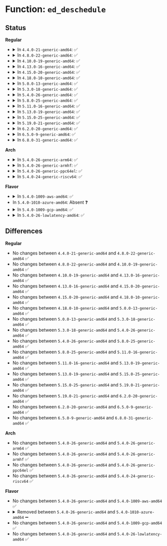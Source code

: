 # Function: <code>ed_deschedule</code>

## Status
<b>Regular</b>
<ul>
<li>
<details>
<summary>In <code>4.4.0-21-generic-amd64</code>: ✅</summary>

```c
void ed_deschedule(struct ohci_hcd * ohci, struct ed * ed)
```

```json
{
  "name": "ed_deschedule",
  "collision_type": "Unique Static",
  "inline_type": "No",
  "funcs": [
    {
      "addr": 18446744071585389584,
      "name": "ed_deschedule",
      "external": false,
      "loc": "drivers/usb/host/ohci-q.c:315",
      "file": "drivers/usb/host/ohci-hcd.c",
      "inline": "seen, unknown",
      "caller_inline": [],
      "caller_func": [
        "drivers/usb/host/ohci-hcd.c:start_ed_unlink",
        "drivers/usb/host/ohci-hcd.c:ohci_restart"
      ]
    }
  ],
  "symbols": [
    {
      "addr": 18446744071585389584,
      "name": "ed_deschedule",
      "section": ".text",
      "bind": "STB_LOCAL",
      "size": 524
    }
  ]
}
```
</details>
</li>
<li>
<details>
<summary>In <code>4.8.0-22-generic-amd64</code>: ✅</summary>

```c
void ed_deschedule(struct ohci_hcd * ohci, struct ed * ed)
```

```json
{
  "name": "ed_deschedule",
  "collision_type": "Unique Static",
  "inline_type": "No",
  "funcs": [
    {
      "addr": 18446744071585785920,
      "name": "ed_deschedule",
      "external": false,
      "loc": "drivers/usb/host/ohci-q.c:316",
      "file": "drivers/usb/host/ohci-hcd.c",
      "inline": "seen, unknown",
      "caller_inline": [],
      "caller_func": [
        "drivers/usb/host/ohci-hcd.c:ohci_restart",
        "drivers/usb/host/ohci-hcd.c:start_ed_unlink"
      ]
    }
  ],
  "symbols": [
    {
      "addr": 18446744071585785920,
      "name": "ed_deschedule",
      "section": ".text",
      "bind": "STB_LOCAL",
      "size": 502
    }
  ]
}
```
</details>
</li>
<li>
<details>
<summary>In <code>4.10.0-19-generic-amd64</code>: ✅</summary>

```c
void ed_deschedule(struct ohci_hcd * ohci, struct ed * ed)
```

```json
{
  "name": "ed_deschedule",
  "collision_type": "Unique Static",
  "inline_type": "No",
  "funcs": [
    {
      "addr": 18446744071585974672,
      "name": "ed_deschedule",
      "external": false,
      "loc": "drivers/usb/host/ohci-q.c:316",
      "file": "drivers/usb/host/ohci-hcd.c",
      "inline": "seen, unknown",
      "caller_inline": [],
      "caller_func": [
        "drivers/usb/host/ohci-hcd.c:ohci_restart",
        "drivers/usb/host/ohci-hcd.c:start_ed_unlink"
      ]
    }
  ],
  "symbols": [
    {
      "addr": 18446744071585974672,
      "name": "ed_deschedule",
      "section": ".text",
      "bind": "STB_LOCAL",
      "size": 502
    }
  ]
}
```
</details>
</li>
<li>
<details>
<summary>In <code>4.13.0-16-generic-amd64</code>: ✅</summary>

```c
void ed_deschedule(struct ohci_hcd * ohci, struct ed * ed)
```

```json
{
  "name": "ed_deschedule",
  "collision_type": "Unique Static",
  "inline_type": "No",
  "funcs": [
    {
      "addr": 18446744071586058560,
      "name": "ed_deschedule",
      "external": false,
      "loc": "drivers/usb/host/ohci-q.c:316",
      "file": "drivers/usb/host/ohci-hcd.c",
      "inline": "seen, unknown",
      "caller_inline": [],
      "caller_func": [
        "drivers/usb/host/ohci-hcd.c:ohci_restart",
        "drivers/usb/host/ohci-hcd.c:start_ed_unlink"
      ]
    }
  ],
  "symbols": [
    {
      "addr": 18446744071586058560,
      "name": "ed_deschedule",
      "section": ".text",
      "bind": "STB_LOCAL",
      "size": 481
    }
  ]
}
```
</details>
</li>
<li>
<details>
<summary>In <code>4.15.0-20-generic-amd64</code>: ✅</summary>

```c
void ed_deschedule(struct ohci_hcd * ohci, struct ed * ed)
```

```json
{
  "name": "ed_deschedule",
  "collision_type": "Unique Static",
  "inline_type": "No",
  "funcs": [
    {
      "addr": 18446744071586502976,
      "name": "ed_deschedule",
      "external": false,
      "loc": "drivers/usb/host/ohci-q.c:317",
      "file": "drivers/usb/host/ohci-hcd.c",
      "inline": "seen, unknown",
      "caller_inline": [],
      "caller_func": [
        "drivers/usb/host/ohci-hcd.c:ohci_restart",
        "drivers/usb/host/ohci-hcd.c:start_ed_unlink"
      ]
    }
  ],
  "symbols": [
    {
      "addr": 18446744071586502976,
      "name": "ed_deschedule",
      "section": ".text",
      "bind": "STB_LOCAL",
      "size": 496
    }
  ]
}
```
</details>
</li>
<li>
<details>
<summary>In <code>4.18.0-10-generic-amd64</code>: ✅</summary>

```c
void ed_deschedule(struct ohci_hcd * ohci, struct ed * ed)
```

```json
{
  "name": "ed_deschedule",
  "collision_type": "Unique Static",
  "inline_type": "No",
  "funcs": [
    {
      "addr": 18446744071586767232,
      "name": "ed_deschedule",
      "external": false,
      "loc": "drivers/usb/host/ohci-q.c:317",
      "file": "drivers/usb/host/ohci-hcd.c",
      "inline": "seen, unknown",
      "caller_inline": [],
      "caller_func": [
        "drivers/usb/host/ohci-hcd.c:ohci_restart",
        "drivers/usb/host/ohci-hcd.c:start_ed_unlink"
      ]
    }
  ],
  "symbols": [
    {
      "addr": 18446744071586767232,
      "name": "ed_deschedule",
      "section": ".text",
      "bind": "STB_LOCAL",
      "size": 496
    }
  ]
}
```
</details>
</li>
<li>
<details>
<summary>In <code>5.0.0-13-generic-amd64</code>: ✅</summary>

```c
void ed_deschedule(struct ohci_hcd * ohci, struct ed * ed)
```

```json
{
  "name": "ed_deschedule",
  "collision_type": "Unique Static",
  "inline_type": "No",
  "funcs": [
    {
      "addr": 18446744071586924544,
      "name": "ed_deschedule",
      "external": false,
      "loc": "drivers/usb/host/ohci-q.c:317",
      "file": "drivers/usb/host/ohci-hcd.c",
      "inline": "seen, unknown",
      "caller_inline": [],
      "caller_func": [
        "drivers/usb/host/ohci-hcd.c:ohci_restart",
        "drivers/usb/host/ohci-hcd.c:start_ed_unlink"
      ]
    }
  ],
  "symbols": [
    {
      "addr": 18446744071586924544,
      "name": "ed_deschedule",
      "section": ".text",
      "bind": "STB_LOCAL",
      "size": 496
    }
  ]
}
```
</details>
</li>
<li>
<details>
<summary>In <code>5.3.0-18-generic-amd64</code>: ✅</summary>

```c
void ed_deschedule(struct ohci_hcd * ohci, struct ed * ed)
```

```json
{
  "name": "ed_deschedule",
  "collision_type": "Unique Static",
  "inline_type": "No",
  "funcs": [
    {
      "addr": 18446744071587184080,
      "name": "ed_deschedule",
      "external": false,
      "loc": "drivers/usb/host/ohci-q.c:317",
      "file": "drivers/usb/host/ohci-hcd.c",
      "inline": "seen, unknown",
      "caller_inline": [],
      "caller_func": [
        "drivers/usb/host/ohci-hcd.c:ohci_restart",
        "drivers/usb/host/ohci-hcd.c:start_ed_unlink"
      ]
    }
  ],
  "symbols": [
    {
      "addr": 18446744071587184080,
      "name": "ed_deschedule",
      "section": ".text",
      "bind": "STB_LOCAL",
      "size": 484
    }
  ]
}
```
</details>
</li>
<li>
<details>
<summary>In <code>5.4.0-26-generic-amd64</code>: ✅</summary>

```c
void ed_deschedule(struct ohci_hcd * ohci, struct ed * ed)
```

```json
{
  "name": "ed_deschedule",
  "collision_type": "Unique Static",
  "inline_type": "No",
  "funcs": [
    {
      "addr": 18446744071587384336,
      "name": "ed_deschedule",
      "external": false,
      "loc": "drivers/usb/host/ohci-q.c:317",
      "file": "drivers/usb/host/ohci-hcd.c",
      "inline": "seen, unknown",
      "caller_inline": [],
      "caller_func": [
        "drivers/usb/host/ohci-hcd.c:ohci_restart",
        "drivers/usb/host/ohci-hcd.c:start_ed_unlink"
      ]
    }
  ],
  "symbols": [
    {
      "addr": 18446744071587384336,
      "name": "ed_deschedule",
      "section": ".text",
      "bind": "STB_LOCAL",
      "size": 484
    }
  ]
}
```
</details>
</li>
<li>
<details>
<summary>In <code>5.8.0-25-generic-amd64</code>: ✅</summary>

```c
void ed_deschedule(struct ohci_hcd * ohci, struct ed * ed)
```

```json
{
  "name": "ed_deschedule",
  "collision_type": "Unique Static",
  "inline_type": "No",
  "funcs": [
    {
      "addr": 18446744071588244464,
      "name": "ed_deschedule",
      "external": false,
      "loc": "drivers/usb/host/ohci-q.c:317",
      "file": "drivers/usb/host/ohci-hcd.c",
      "inline": "seen, unknown",
      "caller_inline": [],
      "caller_func": [
        "drivers/usb/host/ohci-hcd.c:ohci_restart",
        "drivers/usb/host/ohci-hcd.c:ohci_urb_dequeue",
        "drivers/usb/host/ohci-hcd.c:takeback_td"
      ]
    }
  ],
  "symbols": [
    {
      "addr": 18446744071588244464,
      "name": "ed_deschedule",
      "section": ".text",
      "bind": "STB_LOCAL",
      "size": 239
    }
  ]
}
```
</details>
</li>
<li>
<details>
<summary>In <code>5.11.0-16-generic-amd64</code>: ✅</summary>

```c
void ed_deschedule(struct ohci_hcd * ohci, struct ed * ed)
```

```json
{
  "name": "ed_deschedule",
  "collision_type": "Unique Static",
  "inline_type": "No",
  "funcs": [
    {
      "addr": 18446744071588280128,
      "name": "ed_deschedule",
      "external": false,
      "loc": "drivers/usb/host/ohci-q.c:317",
      "file": "drivers/usb/host/ohci-hcd.c",
      "inline": "seen, unknown",
      "caller_inline": [],
      "caller_func": [
        "drivers/usb/host/ohci-hcd.c:ohci_restart",
        "drivers/usb/host/ohci-hcd.c:ohci_urb_dequeue",
        "drivers/usb/host/ohci-hcd.c:takeback_td"
      ]
    }
  ],
  "symbols": [
    {
      "addr": 18446744071588280128,
      "name": "ed_deschedule",
      "section": ".text",
      "bind": "STB_LOCAL",
      "size": 239
    }
  ]
}
```
</details>
</li>
<li>
<details>
<summary>In <code>5.13.0-19-generic-amd64</code>: ✅</summary>

```c
void ed_deschedule(struct ohci_hcd * ohci, struct ed * ed)
```

```json
{
  "name": "ed_deschedule",
  "collision_type": "Unique Static",
  "inline_type": "No",
  "funcs": [
    {
      "addr": 18446744071588169360,
      "name": "ed_deschedule",
      "external": false,
      "loc": "drivers/usb/host/ohci-q.c:317",
      "file": "drivers/usb/host/ohci-hcd.c",
      "inline": "seen, unknown",
      "caller_inline": [],
      "caller_func": [
        "drivers/usb/host/ohci-hcd.c:ohci_restart",
        "drivers/usb/host/ohci-hcd.c:ohci_urb_dequeue"
      ]
    }
  ],
  "symbols": [
    {
      "addr": 18446744071588169360,
      "name": "ed_deschedule",
      "section": ".text",
      "bind": "STB_LOCAL",
      "size": 491
    }
  ]
}
```
</details>
</li>
<li>
<details>
<summary>In <code>5.15.0-25-generic-amd64</code>: ✅</summary>

```c
void ed_deschedule(struct ohci_hcd * ohci, struct ed * ed)
```

```json
{
  "name": "ed_deschedule",
  "collision_type": "Unique Static",
  "inline_type": "No",
  "funcs": [
    {
      "addr": 18446744071588809008,
      "name": "ed_deschedule",
      "external": false,
      "loc": "drivers/usb/host/ohci-q.c:317",
      "file": "drivers/usb/host/ohci-hcd.c",
      "inline": "seen, unknown",
      "caller_inline": [],
      "caller_func": [
        "drivers/usb/host/ohci-hcd.c:ohci_restart",
        "drivers/usb/host/ohci-hcd.c:ohci_urb_dequeue"
      ]
    }
  ],
  "symbols": [
    {
      "addr": 18446744071588809008,
      "name": "ed_deschedule",
      "section": ".text",
      "bind": "STB_LOCAL",
      "size": 675
    }
  ]
}
```
</details>
</li>
<li>
<details>
<summary>In <code>5.19.0-21-generic-amd64</code>: ✅</summary>

```c
void ed_deschedule(struct ohci_hcd * ohci, struct ed * ed)
```

```json
{
  "name": "ed_deschedule",
  "collision_type": "Unique Static",
  "inline_type": "No",
  "funcs": [
    {
      "addr": 18446744071590234176,
      "name": "ed_deschedule",
      "external": false,
      "loc": "drivers/usb/host/ohci-q.c:317",
      "file": "drivers/usb/host/ohci-hcd.c",
      "inline": "seen, unknown",
      "caller_inline": [],
      "caller_func": [
        "drivers/usb/host/ohci-hcd.c:ohci_restart",
        "drivers/usb/host/ohci-hcd.c:ohci_urb_dequeue"
      ]
    }
  ],
  "symbols": [
    {
      "addr": 18446744071590234176,
      "name": "ed_deschedule",
      "section": ".text",
      "bind": "STB_LOCAL",
      "size": 758
    }
  ]
}
```
</details>
</li>
<li>
<details>
<summary>In <code>6.2.0-20-generic-amd64</code>: ✅</summary>

```c
void ed_deschedule(struct ohci_hcd * ohci, struct ed * ed)
```

```json
{
  "name": "ed_deschedule",
  "collision_type": "Unique Static",
  "inline_type": "No",
  "funcs": [
    {
      "addr": 18446744071591852912,
      "name": "ed_deschedule",
      "external": false,
      "loc": "drivers/usb/host/ohci-q.c:317",
      "file": "drivers/usb/host/ohci-hcd.c",
      "inline": "seen, unknown",
      "caller_inline": [],
      "caller_func": [
        "drivers/usb/host/ohci-hcd.c:ohci_restart",
        "drivers/usb/host/ohci-hcd.c:ohci_urb_dequeue"
      ]
    }
  ],
  "symbols": [
    {
      "addr": 18446744071591852912,
      "name": "ed_deschedule",
      "section": ".text",
      "bind": "STB_LOCAL",
      "size": 762
    }
  ]
}
```
</details>
</li>
<li>
<details>
<summary>In <code>6.5.0-9-generic-amd64</code>: ✅</summary>

```c
void ed_deschedule(struct ohci_hcd * ohci, struct ed * ed)
```

```json
{
  "name": "ed_deschedule",
  "collision_type": "Unique Static",
  "inline_type": "No",
  "funcs": [
    {
      "addr": 18446744071592275040,
      "name": "ed_deschedule",
      "external": false,
      "loc": "drivers/usb/host/ohci-q.c:317",
      "file": "drivers/usb/host/ohci-hcd.c",
      "inline": "seen, unknown",
      "caller_inline": [],
      "caller_func": [
        "drivers/usb/host/ohci-hcd.c:ohci_restart",
        "drivers/usb/host/ohci-hcd.c:ohci_urb_dequeue"
      ]
    }
  ],
  "symbols": [
    {
      "addr": 18446744071592275040,
      "name": "ed_deschedule",
      "section": ".text",
      "bind": "STB_LOCAL",
      "size": 741
    }
  ]
}
```
</details>
</li>
<li>
<details>
<summary>In <code>6.8.0-31-generic-amd64</code>: ✅</summary>

```c
void ed_deschedule(struct ohci_hcd * ohci, struct ed * ed)
```

```json
{
  "name": "ed_deschedule",
  "collision_type": "Unique Static",
  "inline_type": "No",
  "funcs": [
    {
      "addr": 18446744071593016160,
      "name": "ed_deschedule",
      "external": false,
      "loc": "drivers/usb/host/ohci-q.c:317",
      "file": "drivers/usb/host/ohci-hcd.c",
      "inline": "seen, unknown",
      "caller_inline": [],
      "caller_func": [
        "drivers/usb/host/ohci-hcd.c:ohci_restart",
        "drivers/usb/host/ohci-hcd.c:ohci_urb_dequeue"
      ]
    }
  ],
  "symbols": [
    {
      "addr": 18446744071593016160,
      "name": "ed_deschedule",
      "section": ".text",
      "bind": "STB_LOCAL",
      "size": 741
    }
  ]
}
```
</details>
</li>
</ul>
<b>Arch</b>
<ul>
<li>
<details>
<summary>In <code>5.4.0-26-generic-arm64</code>: ✅</summary>

```c
void ed_deschedule(struct ohci_hcd * ohci, struct ed * ed)
```

```json
{
  "name": "ed_deschedule",
  "collision_type": "Unique Static",
  "inline_type": "No",
  "funcs": [
    {
      "addr": 18446603336500507544,
      "name": "ed_deschedule",
      "external": false,
      "loc": "drivers/usb/host/ohci-q.c:317",
      "file": "drivers/usb/host/ohci-hcd.c",
      "inline": "seen, unknown",
      "caller_inline": [],
      "caller_func": [
        "drivers/usb/host/ohci-hcd.c:ohci_restart",
        "drivers/usb/host/ohci-hcd.c:start_ed_unlink"
      ]
    }
  ],
  "symbols": [
    {
      "addr": 18446603336500507544,
      "name": "ed_deschedule",
      "section": ".text",
      "bind": "STB_LOCAL",
      "size": 624
    }
  ]
}
```
</details>
</li>
<li>
<details>
<summary>In <code>5.4.0-26-generic-armhf</code>: ✅</summary>

```c
void ed_deschedule(struct ohci_hcd * ohci, struct ed * ed)
```

```json
{
  "name": "ed_deschedule",
  "collision_type": "Unique Static",
  "inline_type": "No",
  "funcs": [
    {
      "addr": 3232960076,
      "name": "ed_deschedule",
      "external": false,
      "loc": "drivers/usb/host/ohci-q.c:317",
      "file": "drivers/usb/host/ohci-hcd.c",
      "inline": "seen, unknown",
      "caller_inline": [],
      "caller_func": [
        "drivers/usb/host/ohci-hcd.c:ohci_restart",
        "drivers/usb/host/ohci-hcd.c:start_ed_unlink"
      ]
    }
  ],
  "symbols": [
    {
      "addr": 3232960076,
      "name": "ed_deschedule",
      "section": ".text",
      "bind": "STB_LOCAL",
      "size": 656
    }
  ]
}
```
</details>
</li>
<li>
<details>
<summary>In <code>5.4.0-26-generic-ppc64el</code>: ✅</summary>

```c
void ed_deschedule(struct ohci_hcd * ohci, struct ed * ed)
```

```json
{
  "name": "ed_deschedule",
  "collision_type": "Unique Static",
  "inline_type": "No",
  "funcs": [
    {
      "addr": 13835058055293882752,
      "name": "ed_deschedule",
      "external": false,
      "loc": "drivers/usb/host/ohci-q.c:317",
      "file": "drivers/usb/host/ohci-hcd.c",
      "inline": "seen, unknown",
      "caller_inline": [],
      "caller_func": [
        "drivers/usb/host/ohci-hcd.c:ohci_restart",
        "drivers/usb/host/ohci-hcd.c:start_ed_unlink"
      ]
    }
  ],
  "symbols": [
    {
      "addr": 13835058055293882752,
      "name": "ed_deschedule",
      "section": ".text",
      "bind": "STB_LOCAL",
      "size": 744
    }
  ]
}
```
</details>
</li>
<li>
<details>
<summary>In <code>5.4.0-24-generic-riscv64</code>: ✅</summary>

```c
void ed_deschedule(struct ohci_hcd * ohci, struct ed * ed)
```

```json
{
  "name": "ed_deschedule",
  "collision_type": "Unique Static",
  "inline_type": "No",
  "funcs": [
    {
      "addr": 18446743936277388558,
      "name": "ed_deschedule",
      "external": false,
      "loc": "drivers/usb/host/ohci-q.c:317",
      "file": "drivers/usb/host/ohci-hcd.c",
      "inline": "seen, unknown",
      "caller_inline": [],
      "caller_func": [
        "drivers/usb/host/ohci-hcd.c:ohci_restart",
        "drivers/usb/host/ohci-hcd.c:start_ed_unlink"
      ]
    }
  ],
  "symbols": [
    {
      "addr": 18446743936277388558,
      "name": "ed_deschedule",
      "section": ".text",
      "bind": "STB_LOCAL",
      "size": 554
    }
  ]
}
```
</details>
</li>
</ul>
<b>Flavor</b>
<ul>
<li>
<details>
<summary>In <code>5.4.0-1009-aws-amd64</code>: ✅</summary>

```c
void ed_deschedule(struct ohci_hcd * ohci, struct ed * ed)
```

```json
{
  "name": "ed_deschedule",
  "collision_type": "Unique Static",
  "inline_type": "No",
  "funcs": [
    {
      "addr": 18446744071587090416,
      "name": "ed_deschedule",
      "external": false,
      "loc": "drivers/usb/host/ohci-q.c:317",
      "file": "drivers/usb/host/ohci-hcd.c",
      "inline": "seen, unknown",
      "caller_inline": [],
      "caller_func": [
        "drivers/usb/host/ohci-hcd.c:ohci_restart",
        "drivers/usb/host/ohci-hcd.c:start_ed_unlink"
      ]
    }
  ],
  "symbols": [
    {
      "addr": 18446744071587090416,
      "name": "ed_deschedule",
      "section": ".text",
      "bind": "STB_LOCAL",
      "size": 484
    }
  ]
}
```
</details>
</li>
<li>
In <code>5.4.0-1010-azure-amd64</code>: Absent ❓
</li>
<li>
<details>
<summary>In <code>5.4.0-1009-gcp-amd64</code>: ✅</summary>

```c
void ed_deschedule(struct ohci_hcd * ohci, struct ed * ed)
```

```json
{
  "name": "ed_deschedule",
  "collision_type": "Unique Static",
  "inline_type": "No",
  "funcs": [
    {
      "addr": 18446744071587338896,
      "name": "ed_deschedule",
      "external": false,
      "loc": "drivers/usb/host/ohci-q.c:317",
      "file": "drivers/usb/host/ohci-hcd.c",
      "inline": "seen, unknown",
      "caller_inline": [],
      "caller_func": [
        "drivers/usb/host/ohci-hcd.c:ohci_restart",
        "drivers/usb/host/ohci-hcd.c:start_ed_unlink"
      ]
    }
  ],
  "symbols": [
    {
      "addr": 18446744071587338896,
      "name": "ed_deschedule",
      "section": ".text",
      "bind": "STB_LOCAL",
      "size": 484
    }
  ]
}
```
</details>
</li>
<li>
<details>
<summary>In <code>5.4.0-26-lowlatency-amd64</code>: ✅</summary>

```c
void ed_deschedule(struct ohci_hcd * ohci, struct ed * ed)
```

```json
{
  "name": "ed_deschedule",
  "collision_type": "Unique Static",
  "inline_type": "No",
  "funcs": [
    {
      "addr": 18446744071587445376,
      "name": "ed_deschedule",
      "external": false,
      "loc": "drivers/usb/host/ohci-q.c:317",
      "file": "drivers/usb/host/ohci-hcd.c",
      "inline": "seen, unknown",
      "caller_inline": [],
      "caller_func": [
        "drivers/usb/host/ohci-hcd.c:ohci_restart",
        "drivers/usb/host/ohci-hcd.c:start_ed_unlink"
      ]
    }
  ],
  "symbols": [
    {
      "addr": 18446744071587445376,
      "name": "ed_deschedule",
      "section": ".text",
      "bind": "STB_LOCAL",
      "size": 484
    }
  ]
}
```
</details>
</li>
</ul>

## Differences
<b>Regular</b>
<ul>
<li>
No changes between <code>4.4.0-21-generic-amd64</code> and <code>4.8.0-22-generic-amd64</code> ✅
</li>
<li>
No changes between <code>4.8.0-22-generic-amd64</code> and <code>4.10.0-19-generic-amd64</code> ✅
</li>
<li>
No changes between <code>4.10.0-19-generic-amd64</code> and <code>4.13.0-16-generic-amd64</code> ✅
</li>
<li>
No changes between <code>4.13.0-16-generic-amd64</code> and <code>4.15.0-20-generic-amd64</code> ✅
</li>
<li>
No changes between <code>4.15.0-20-generic-amd64</code> and <code>4.18.0-10-generic-amd64</code> ✅
</li>
<li>
No changes between <code>4.18.0-10-generic-amd64</code> and <code>5.0.0-13-generic-amd64</code> ✅
</li>
<li>
No changes between <code>5.0.0-13-generic-amd64</code> and <code>5.3.0-18-generic-amd64</code> ✅
</li>
<li>
No changes between <code>5.3.0-18-generic-amd64</code> and <code>5.4.0-26-generic-amd64</code> ✅
</li>
<li>
No changes between <code>5.4.0-26-generic-amd64</code> and <code>5.8.0-25-generic-amd64</code> ✅
</li>
<li>
No changes between <code>5.8.0-25-generic-amd64</code> and <code>5.11.0-16-generic-amd64</code> ✅
</li>
<li>
No changes between <code>5.11.0-16-generic-amd64</code> and <code>5.13.0-19-generic-amd64</code> ✅
</li>
<li>
No changes between <code>5.13.0-19-generic-amd64</code> and <code>5.15.0-25-generic-amd64</code> ✅
</li>
<li>
No changes between <code>5.15.0-25-generic-amd64</code> and <code>5.19.0-21-generic-amd64</code> ✅
</li>
<li>
No changes between <code>5.19.0-21-generic-amd64</code> and <code>6.2.0-20-generic-amd64</code> ✅
</li>
<li>
No changes between <code>6.2.0-20-generic-amd64</code> and <code>6.5.0-9-generic-amd64</code> ✅
</li>
<li>
No changes between <code>6.5.0-9-generic-amd64</code> and <code>6.8.0-31-generic-amd64</code> ✅
</li>
</ul>
<b>Arch</b>
<ul>
<li>
No changes between <code>5.4.0-26-generic-amd64</code> and <code>5.4.0-26-generic-arm64</code> ✅
</li>
<li>
No changes between <code>5.4.0-26-generic-amd64</code> and <code>5.4.0-26-generic-armhf</code> ✅
</li>
<li>
No changes between <code>5.4.0-26-generic-amd64</code> and <code>5.4.0-26-generic-ppc64el</code> ✅
</li>
<li>
No changes between <code>5.4.0-26-generic-amd64</code> and <code>5.4.0-24-generic-riscv64</code> ✅
</li>
</ul>
<b>Flavor</b>
<ul>
<li>
No changes between <code>5.4.0-26-generic-amd64</code> and <code>5.4.0-1009-aws-amd64</code> ✅
</li>
<li>
<details>
<summary>Removed between <code>5.4.0-26-generic-amd64</code> and <code>5.4.0-1010-azure-amd64</code> ➖</summary>

```c
void ed_deschedule(struct ohci_hcd * ohci, struct ed * ed)
```
</details>
</li>
<li>
No changes between <code>5.4.0-26-generic-amd64</code> and <code>5.4.0-1009-gcp-amd64</code> ✅
</li>
<li>
No changes between <code>5.4.0-26-generic-amd64</code> and <code>5.4.0-26-lowlatency-amd64</code> ✅
</li>
</ul>
